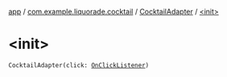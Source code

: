 [app](../../index.md) / [com.example.liquorade.cocktail](../index.md) / [CocktailAdapter](index.md) / [&lt;init&gt;](./-init-.md)

# &lt;init&gt;

`CocktailAdapter(click: `[`OnClickListener`](../../com.example.liquorade.category/-on-click-listener/index.md)`)`